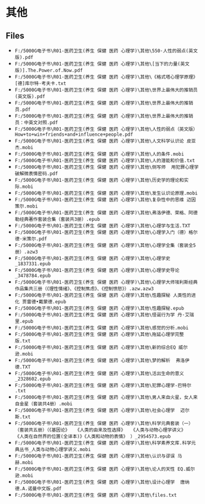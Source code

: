 # 其他

## Files

- `F:/5000G电子书\R01-医药卫生(养生 保健 医药 心理学)\其他\550·人性的弱点(英文版).pdf`
- `F:/5000G电子书\R01-医药卫生(养生 保健 医药 心理学)\其他\[当下的力量(英文版)].The.Power.of.Now.pdf`
- `F:/5000G电子书\R01-医药卫生(养生 保健 医药 心理学)\其他\《格式塔心理学原理》[德]库尔特·考夫卡.txt`
- `F:/5000G电子书\R01-医药卫生(养生 保健 医药 心理学)\其他\世界上最伟大的推销员(英文版).pdf`
- `F:/5000G电子书\R01-医药卫生(养生 保健 医药 心理学)\其他\世界上最伟大的推销员.pdf`
- `F:/5000G电子书\R01-医药卫生(养生 保健 医药 心理学)\其他\世界上最伟大的推销员：中英文对照.pdf`
- `F:/5000G电子书\R01-医药卫生(养生 保健 医药 心理学)\其他\人性的弱点（英文版）How+to+win+friends+and+influence+people.pdf`
- `F:/5000G电子书\R01-医药卫生(养生 保健 医药 心理学)\其他\人文科学认识论 皮亚杰.mobi`
- `F:/5000G电子书\R01-医药卫生(养生 保健 医药 心理学)\其他\人的条件.mobi`
- `F:/5000G电子书\R01-医药卫生(养生 保健 医药 心理学)\其他\人的潜能和价值.txt`
- `F:/5000G电子书\R01-医药卫生(养生 保健 医药 心理学)\其他\侧写师  用犯罪心理学破解微表情密码.pdf`
- `F:/5000G电子书\R01-医药卫生(养生 保健 医药 心理学)\其他\历史学的理论和实际.mobi`
- `F:/5000G电子书\R01-医药卫生(养生 保健 医药 心理学)\其他\发生认识论原理.mobi`
- `F:/5000G电子书\R01-医药卫生(养生 保健 医药 心理学)\其他\复杂性中的思维 迈因策尔.mobi`
- `F:/5000G电子书\R01-医药卫生(养生 保健 医药 心理学)\其他\弗洛伊德、荣格、阿德勒经典著作套装合集（套装共3册）.epub`
- `F:/5000G电子书\R01-医药卫生(养生 保健 医药 心理学)\其他\心理学与生活.TXT`
- `F:/5000G电子书\R01-医药卫生(养生 保健 医药 心理学)\其他\心理学入门（德）格尔德·米策尔.pdf`
- `F:/5000G电子书\R01-医药卫生(养生 保健 医药 心理学)\其他\心理学全集（套装全5册）.azw3`
- `F:/5000G电子书\R01-医药卫生(养生 保健 医药 心理学)\其他\心理学史_1837331.epub`
- `F:/5000G电子书\R01-医药卫生(养生 保健 医药 心理学)\其他\心理学史导论_3478784.epub`
- `F:/5000G电子书\R01-医药卫生(养生 保健 医药 心理学)\其他\心理学大师埃利斯经典作品集共三册（《理性情绪》、《控制焦虑》、《控制愤怒》）.azw.azw3`
- `F:/5000G电子书\R01-医药卫生(养生 保健 医药 心理学)\其他\性趣探秘 人类性的进化 贾雷德•戴蒙德.epub`
- `F:/5000G电子书\R01-医药卫生(养生 保健 医药 心理学)\其他\性趣探秘.epub`
- `F:/5000G电子书\R01-医药卫生(养生 保健 医药 心理学)\其他\怪诞行为学 丹·艾瑞里.epub`
- `F:/5000G电子书\R01-医药卫生(养生 保健 医药 心理学)\其他\感觉的分析.mobi`
- `F:/5000G电子书\R01-医药卫生(养生 保健 医药 心理学)\其他\拖延心理学完整版.txt`
- `F:/5000G电子书\R01-医药卫生(养生 保健 医药 心理学)\其他\新的综合EQ 威尔逊.mobi`
- `F:/5000G电子书\R01-医药卫生(养生 保健 医药 心理学)\其他\梦的解析  弗洛伊德.TXT`
- `F:/5000G电子书\R01-医药卫生(养生 保健 医药 心理学)\其他\活出生命的意义_2328602.epub`
- `F:/5000G电子书\R01-医药卫生(养生 保健 医药 心理学)\其他\犯罪心理学-巴特尔 .txt`
- `F:/5000G电子书\R01-医药卫生(养生 保健 医药 心理学)\其他\男人来自火星，女人来自金星（套装共4册）.mobi`
- `F:/5000G电子书\R01-医药卫生(养生 保健 医药 心理学)\其他\社会心理学  迈尔斯.txt`
- `F:/5000G电子书\R01-医药卫生(养生 保健 医药 心理学)\其他\科学元典套装（一）（套装共五册）（《基因论》  《人类的由来及性选择》  《人类与动物心理学讲义》  《人类在自然界的位置(全译本)》《人类和动物的表情》 ）_2954573.epub`
- `F:/5000G电子书\R01-医药卫生(养生 保健 医药 心理学)\其他\科学素养文库.科学元典丛书_人类与动物心理学讲义.mobi`
- `F:/5000G电子书\R01-医药卫生(养生 保健 医药 心理学)\其他\认识与谬误 马赫.mobi`
- `F:/5000G电子书\R01-医药卫生(养生 保健 医药 心理学)\其他\论人的天性 EQ.威尔逊.mobi`
- `F:/5000G电子书\R01-医药卫生(养生 保健 医药 心理学)\其他\设计心理学  唐纳德.A.诺曼中文版.pdf`
- `F:/5000G电子书\R01-医药卫生(养生 保健 医药 心理学)\其他\files.txt`
